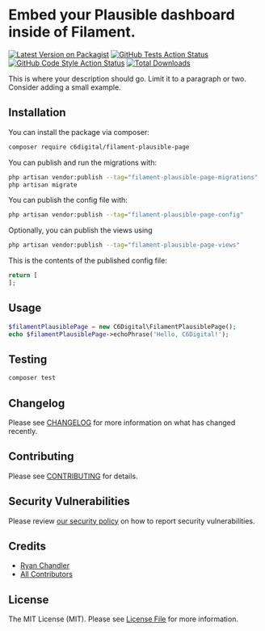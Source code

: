 # Embed your Plausible dashboard inside of Filament.

[![Latest Version on Packagist](https://img.shields.io/packagist/v/c6digital/filament-plausible-page.svg?style=flat-square)](https://packagist.org/packages/c6digital/filament-plausible-page)
[![GitHub Tests Action Status](https://img.shields.io/github/actions/workflow/status/c6digital/filament-plausible-page/run-tests.yml?branch=main&label=tests&style=flat-square)](https://github.com/c6digital/filament-plausible-page/actions?query=workflow%3Arun-tests+branch%3Amain)
[![GitHub Code Style Action Status](https://img.shields.io/github/actions/workflow/status/c6digital/filament-plausible-page/fix-php-code-style-issues.yml?branch=main&label=code%20style&style=flat-square)](https://github.com/c6digital/filament-plausible-page/actions?query=workflow%3A"Fix+PHP+code+style+issues"+branch%3Amain)
[![Total Downloads](https://img.shields.io/packagist/dt/c6digital/filament-plausible-page.svg?style=flat-square)](https://packagist.org/packages/c6digital/filament-plausible-page)



This is where your description should go. Limit it to a paragraph or two. Consider adding a small example.

## Installation

You can install the package via composer:

```bash
composer require c6digital/filament-plausible-page
```

You can publish and run the migrations with:

```bash
php artisan vendor:publish --tag="filament-plausible-page-migrations"
php artisan migrate
```

You can publish the config file with:

```bash
php artisan vendor:publish --tag="filament-plausible-page-config"
```

Optionally, you can publish the views using

```bash
php artisan vendor:publish --tag="filament-plausible-page-views"
```

This is the contents of the published config file:

```php
return [
];
```

## Usage

```php
$filamentPlausiblePage = new C6Digital\FilamentPlausiblePage();
echo $filamentPlausiblePage->echoPhrase('Hello, C6Digital!');
```

## Testing

```bash
composer test
```

## Changelog

Please see [CHANGELOG](CHANGELOG.md) for more information on what has changed recently.

## Contributing

Please see [CONTRIBUTING](.github/CONTRIBUTING.md) for details.

## Security Vulnerabilities

Please review [our security policy](../../security/policy) on how to report security vulnerabilities.

## Credits

- [Ryan Chandler](https://github.com/c6digital)
- [All Contributors](../../contributors)

## License

The MIT License (MIT). Please see [License File](LICENSE.md) for more information.
